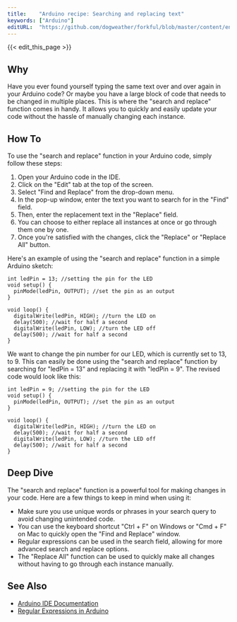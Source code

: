 ```yaml
---
title:    "Arduino recipe: Searching and replacing text"
keywords: ["Arduino"]
editURL:  "https://github.com/dogweather/forkful/blob/master/content/en/arduino/searching-and-replacing-text.md"
---
```


{{< edit_this_page >}}

## Why

Have you ever found yourself typing the same text over and over again in your Arduino code? Or maybe you have a large block of code that needs to be changed in multiple places. This is where the "search and replace" function comes in handy. It allows you to quickly and easily update your code without the hassle of manually changing each instance.

## How To

To use the "search and replace" function in your Arduino code, simply follow these steps:

1. Open your Arduino code in the IDE.
2. Click on the "Edit" tab at the top of the screen.
3. Select "Find and Replace" from the drop-down menu.
4. In the pop-up window, enter the text you want to search for in the "Find" field.
5. Then, enter the replacement text in the "Replace" field.
6. You can choose to either replace all instances at once or go through them one by one.
7. Once you're satisfied with the changes, click the "Replace" or "Replace All" button.

Here's an example of using the "search and replace" function in a simple Arduino sketch:

```Arduino
int ledPin = 13; //setting the pin for the LED
void setup() {
  pinMode(ledPin, OUTPUT); //set the pin as an output
}

void loop() {
  digitalWrite(ledPin, HIGH); //turn the LED on
  delay(500); //wait for half a second
  digitalWrite(ledPin, LOW); //turn the LED off
  delay(500); //wait for half a second
}
```

We want to change the pin number for our LED, which is currently set to 13, to 9. This can easily be done using the "search and replace" function by searching for "ledPin = 13" and replacing it with "ledPin = 9". The revised code would look like this:

```Arduino
int ledPin = 9; //setting the pin for the LED
void setup() {
  pinMode(ledPin, OUTPUT); //set the pin as an output
}

void loop() {
  digitalWrite(ledPin, HIGH); //turn the LED on
  delay(500); //wait for half a second
  digitalWrite(ledPin, LOW); //turn the LED off
  delay(500); //wait for half a second
}
```

## Deep Dive

The "search and replace" function is a powerful tool for making changes in your code. Here are a few things to keep in mind when using it:

- Make sure you use unique words or phrases in your search query to avoid changing unintended code.
- You can use the keyboard shortcut "Ctrl + F" on Windows or "Cmd + F" on Mac to quickly open the "Find and Replace" window.
- Regular expressions can be used in the search field, allowing for more advanced search and replace options.
- The "Replace All" function can be used to quickly make all changes without having to go through each instance manually.

## See Also

- [Arduino IDE Documentation](https://www.arduino.cc/en/guide/)
- [Regular Expressions in Arduino](https://www.arduino.cc/reference/en/language/functions/programming/math/regression-curve-fitting/)